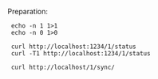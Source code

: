 Preparation:

```
 echo -n 1 1>1
 echo -n 0 1>0
```

```
 curl http://localhost:1234/1/status
 curl -T1 http://localhost:1234/1/status

 curl http://localhost/1/sync/
```

